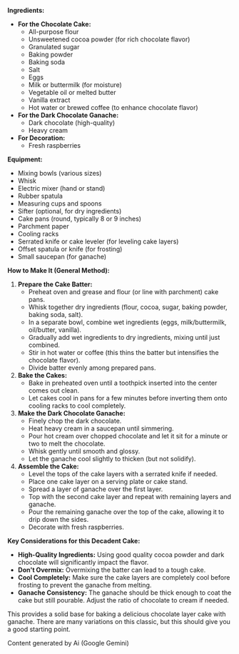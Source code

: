 
**Ingredients:**

* **For the Chocolate Cake:**  
  * All-purpose flour  
  * Unsweetened cocoa powder (for rich chocolate flavor)  
  * Granulated sugar  
  * Baking powder  
  * Baking soda  
  * Salt  
  * Eggs  
  * Milk or buttermilk (for moisture)  
  * Vegetable oil or melted butter  
  * Vanilla extract  
  * Hot water or brewed coffee (to enhance chocolate flavor)  
* **For the Dark Chocolate Ganache:**  
  * Dark chocolate (high-quality)  
  * Heavy cream  
* **For Decoration:**  
  * Fresh raspberries

**Equipment:**

* Mixing bowls (various sizes)  
* Whisk  
* Electric mixer (hand or stand)  
* Rubber spatula  
* Measuring cups and spoons  
* Sifter (optional, for dry ingredients)  
* Cake pans (round, typically 8 or 9 inches)  
* Parchment paper  
* Cooling racks  
* Serrated knife or cake leveler (for leveling cake layers)  
* Offset spatula or knife (for frosting)  
* Small saucepan (for ganache)

**How to Make It (General Method):**

1. **Prepare the Cake Batter:**  
   * Preheat oven and grease and flour (or line with parchment) cake pans.  
   * Whisk together dry ingredients (flour, cocoa, sugar, baking powder, baking soda, salt).  
   * In a separate bowl, combine wet ingredients (eggs, milk/buttermilk, oil/butter, vanilla).  
   * Gradually add wet ingredients to dry ingredients, mixing until just combined.  
   * Stir in hot water or coffee (this thins the batter but intensifies the chocolate flavor).  
   * Divide batter evenly among prepared pans.  
2. **Bake the Cakes:**  
   * Bake in preheated oven until a toothpick inserted into the center comes out clean.  
   * Let cakes cool in pans for a few minutes before inverting them onto cooling racks to cool completely.  
3. **Make the Dark Chocolate Ganache:**  
   * Finely chop the dark chocolate.  
   * Heat heavy cream in a saucepan until simmering.  
   * Pour hot cream over chopped chocolate and let it sit for a minute or two to melt the chocolate.  
   * Whisk gently until smooth and glossy.  
   * Let the ganache cool slightly to thicken (but not solidify).  
4. **Assemble the Cake:**  
   * Level the tops of the cake layers with a serrated knife if needed.  
   * Place one cake layer on a serving plate or cake stand.  
   * Spread a layer of ganache over the first layer.  
   * Top with the second cake layer and repeat with remaining layers and ganache.  
   * Pour the remaining ganache over the top of the cake, allowing it to drip down the sides.  
   * Decorate with fresh raspberries.

**Key Considerations for this Decadent Cake:**

* **High-Quality Ingredients:** Using good quality cocoa powder and dark chocolate will significantly impact the flavor.  
* **Don't Overmix:** Overmixing the batter can lead to a tough cake.  
* **Cool Completely:** Make sure the cake layers are completely cool before frosting to prevent the ganache from melting.  
* **Ganache Consistency:** The ganache should be thick enough to coat the cake but still pourable. Adjust the ratio of chocolate to cream if needed.

This provides a solid base for baking a delicious chocolate layer cake with ganache. There are many variations on this classic, but this should give you a good starting point.

Content generated by Ai (Google Gemini)

